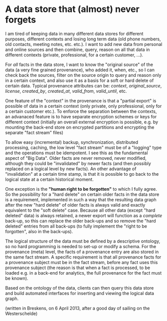 # A data store that (almost) never forgets

I am tired of keeping data in many different data stores for different purposes, different contexts and losing long term data (old phone numbers, old contacts, meeting notes, etc. etc.). I want to add new data from personal and online sources and then combine, query, reason on all that data in different contexts (private, professional, for a certain customer, ...).

For _all_ facts in the data store, I want to know the "original source" of the data (a very fine grained provenance), who added it, when, etc., so I can check back the sources, filter on the source origin to query and reason only in a certain context, and also use it as a basis for a soft or hard delete of certain data. Typical provenance attributes can be: *context*, *original_source*, *license*, *created_by*, *created_at*, *valid_from*, *valid_until*, etc. 

One feature of the "context" in the provenance is that a "partial export" is possible of data in a certain context (only private, only professional, only for a certain customer etc.). To enforce the separation between the contexts, an advanaced feature is to have separate encryption schemes or keys for different context (initially an overall external encryption is possible, e.g. by mounting the back-end store on encrypted partitions and encrypting the separate "fact stream" files)

To allow easy (incremental) backup, synchronization, distributed processing, caching, the low level "fact stream" must be of a "logging" type and the operations must be idempotent. I see this as the fundamental aspect of "Big Data". Older facts are never removed, never modified, although they could be "invalidated" by newer facts (and then possibly replaced on a logical level by new facts). An other advantage of "invalidation" at a certain time stamp, is that it is possible to go back to the logical state at a certain historical moment.

One exception is the **"human right to be forgotten"** to which I fully agree. So the possibility for a "hard delete" on certain older facts in the data store is a requirement, implemented in such a way that the resulting data graph after the new "hard delete" of older facts is always valid and exactly equivalent to the "soft delete" case. Because all other data (except "hard deleted" data) is always retained, a newer export will function as a _complete_ back-up, so this can replace the older back-ups and so remove the "hard deleted" entries from all back-ups (to fully implement the "right to be forgotten", also in the back-ups).

The logical structure of the data must be defined by a descriptive ontology, so no hard programming is needed to set-up or modify a schema.  For the provenance (meta) level, the facts of a provenance entry are also stored in the same fact stream. A specific requirement is that all provenance facts for a provenance subject must be in the fact stream, before any fact uses this provenance subject (the reason is that when a fact is processed, to be loaded e.g. in a back-end for analytics, the full provenance for the fact must be known).

Based on the ontology of the data, clients can then query this data store and build automated interfaces for inserting and viewing the logical data graph.

(written in Breskens, on 6 April 2013, after a good day of sailing on the Westerschelde)

